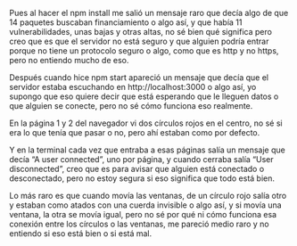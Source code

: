 Pues al hacer el npm install me salió un mensaje raro que decía algo de que 14 paquetes buscaban financiamiento o algo así, y que había 11 vulnerabilidades, unas bajas y otras altas, no sé bien qué significa pero creo que es que el servidor no está seguro y que alguien podría entrar porque no tiene un protocolo seguro o algo, como que es http y no https, pero no entiendo mucho de eso.

Después cuando hice npm start apareció un mensaje que decía que el servidor estaba escuchando en http://localhost:3000 o algo así, yo supongo que eso quiere decir que está esperando que le lleguen datos o que alguien se conecte, pero no sé cómo funciona eso realmente.

En la página 1 y 2 del navegador vi dos círculos rojos en el centro, no sé si era lo que tenía que pasar o no, pero ahí estaban como por defecto.

Y en la terminal cada vez que entraba a esas páginas salía un mensaje que decía “A user connected”, uno por página, y cuando cerraba salía “User disconnected”, creo que es para avisar que alguien está conectado o desconectado, pero no estoy segura si eso significa que todo está bien.

Lo más raro es que cuando movía las ventanas, de un círculo rojo salía otro y estaban como atados con una cuerda invisible o algo así, y si movía una ventana, la otra se movía igual, pero no sé por qué ni cómo funciona esa conexión entre los círculos o las ventanas, me pareció medio raro y no entiendo si eso está bien o si está mal.
